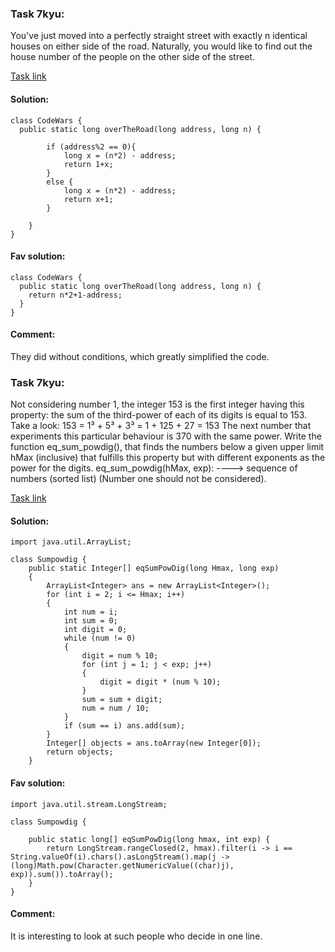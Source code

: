 ### Task 7kyu:

You've just moved into a perfectly straight street with exactly n identical houses on either side of the road. 
Naturally, you would like to find out the house number of the people on the other side of the street. 

[Task link](https://www.codewars.com/kata/5f0ed36164f2bc00283aed07)

#### Solution:
```
class CodeWars {
  public static long overTheRoad(long address, long n) {

        if (address%2 == 0){
            long x = (n*2) - address;
            return 1+x;
        }
        else {
            long x = (n*2) - address;
            return x+1;
        }
        
    }
}
```

#### Fav solution:
```
class CodeWars {
  public static long overTheRoad(long address, long n) {
    return n*2+1-address;
  }
}
```

#### Comment:
They did without conditions, which greatly simplified the code.

### Task 7kyu:

Not considering number 1, the integer 153 is the first integer having this property: the sum of the third-power of each of its digits is equal to 153. 
Take a look: 153 = 1³ + 5³ + 3³ = 1 + 125 + 27 = 153
The next number that experiments this particular behaviour is 370 with the same power.
Write the function eq_sum_powdig(), that finds the numbers below a given upper limit hMax (inclusive) that fulfills this property 
but with different exponents as the power for the digits.
eq_sum_powdig(hMax, exp): ----> sequence of numbers (sorted list) (Number one should not be considered).

[Task link](https://www.codewars.com/kata/560a4962c0cc5c2a16000068)

#### Solution:
```
import java.util.ArrayList;

class Sumpowdig {
    public static Integer[] eqSumPowDig(long Hmax, long exp)
    {
        ArrayList<Integer> ans = new ArrayList<Integer>();
        for (int i = 2; i <= Hmax; i++)
        {
            int num = i;
            int sum = 0;
            int digit = 0;
            while (num != 0)
            {
                digit = num % 10;
                for (int j = 1; j < exp; j++)
                {
                    digit = digit * (num % 10);
                }
                sum = sum + digit;
                num = num / 10;
            }
            if (sum == i) ans.add(sum);
        }
        Integer[] objects = ans.toArray(new Integer[0]);
        return objects;
    }
```

#### Fav solution:
```
import java.util.stream.LongStream;

class Sumpowdig {
    
    public static long[] eqSumPowDig(long hmax, int exp) {
        return LongStream.rangeClosed(2, hmax).filter(i -> i == String.valueOf(i).chars().asLongStream().map(j -> (long)Math.pow(Character.getNumericValue((char)j), exp)).sum()).toArray();
    }
}
```

#### Comment:
It is interesting to look at such people who decide in one line.
